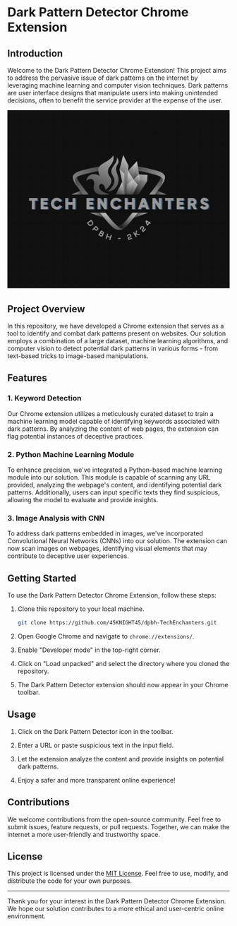 # Dark Pattern Detector Chrome Extension

## Introduction

Welcome to the Dark Pattern Detector Chrome Extension! This project aims to address the pervasive issue of dark patterns on the internet by leveraging machine learning and computer vision techniques. Dark patterns are user interface designs that manipulate users into making unintended decisions, often to benefit the service provider at the expense of the user.

![Logo](chrome/logodpbh.jpg)
## Project Overview

In this repository, we have developed a Chrome extension that serves as a tool to identify and combat dark patterns present on websites. Our solution employs a combination of a large dataset, machine learning algorithms, and computer vision to detect potential dark patterns in various forms - from text-based tricks to image-based manipulations.

## Features

### 1. Keyword Detection

Our Chrome extension utilizes a meticulously curated dataset to train a machine learning model capable of identifying keywords associated with dark patterns. By analyzing the content of web pages, the extension can flag potential instances of deceptive practices.

### 2. Python Machine Learning Module

To enhance precision, we've integrated a Python-based machine learning module into our solution. This module is capable of scanning any URL provided, analyzing the webpage's content, and identifying potential dark patterns. Additionally, users can input specific texts they find suspicious, allowing the model to evaluate and provide insights.

### 3. Image Analysis with CNN

To address dark patterns embedded in images, we've incorporated Convolutional Neural Networks (CNNs) into our solution. The extension can now scan images on webpages, identifying visual elements that may contribute to deceptive user experiences.

## Getting Started

To use the Dark Pattern Detector Chrome Extension, follow these steps:

1. Clone this repository to your local machine.
   ```bash
   git clone https://github.com/45KNIGHT45/dpbh-TechEnchanters.git
   ```

2. Open Google Chrome and navigate to `chrome://extensions/`.

3. Enable "Developer mode" in the top-right corner.

4. Click on "Load unpacked" and select the directory where you cloned the repository.

5. The Dark Pattern Detector extension should now appear in your Chrome toolbar.

## Usage

1. Click on the Dark Pattern Detector icon in the toolbar.

2. Enter a URL or paste suspicious text in the input field.

3. Let the extension analyze the content and provide insights on potential dark patterns.

4. Enjoy a safer and more transparent online experience!

## Contributions

We welcome contributions from the open-source community. Feel free to submit issues, feature requests, or pull requests. Together, we can make the internet a more user-friendly and trustworthy space.

## License

This project is licensed under the [MIT License](LICENSE). Feel free to use, modify, and distribute the code for your own purposes.

---

Thank you for your interest in the Dark Pattern Detector Chrome Extension. We hope our solution contributes to a more ethical and user-centric online environment.